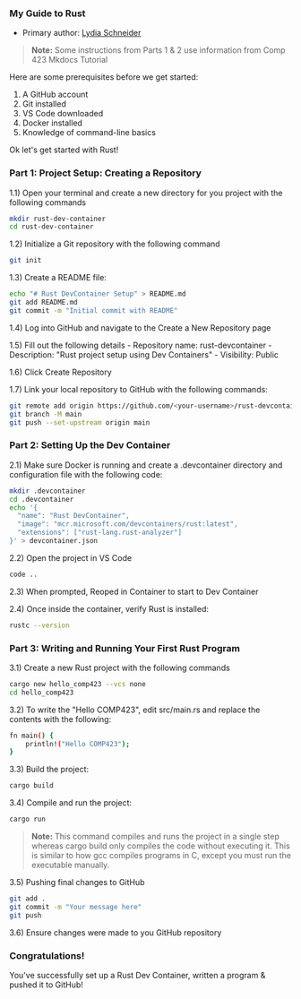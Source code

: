 ### My Guide to Rust

* Primary author: [Lydia Schneider](https://github.com/lydiaschneider)

> **Note:** Some instructions from Parts 1 & 2 use information from Comp 423 Mkdocs Tutorial

Here are some prerequisites before we get started:
1) A GitHub account
2) Git installed
3) VS Code downloaded
4) Docker installed
5) Knowledge of command-line basics


Ok let's get started with Rust!

### Part 1: Project Setup: Creating a Repository
1.1) Open your terminal and create a new directory for you project with the following commands

```bash
mkdir rust-dev-container
cd rust-dev-container
```

1.2) Initialize a Git repository with the following command

```bash
git init
```

1.3) Create a README file:

```bash
echo "# Rust DevContainer Setup" > README.md
git add README.md
git commit -m "Initial commit with README"
```


1.4) Log into GitHub and navigate to the Create a New Repository page

1.5) Fill out the following details
    - Repository name: rust-devcontainer
    - Description: "Rust project setup using Dev Containers"
    - Visibility: Public

1.6) Click Create Repository

1.7) Link your local repository to GitHub with the following commands:

```bash
git remote add origin https://github.com/<your-username>/rust-devcontainer.git
git branch -M main
git push --set-upstream origin main
```

### Part 2: Setting Up the Dev Container
2.1) Make sure Docker is running and create a .devcontainer directory and configuration file with the following code:

```bash
mkdir .devcontainer
cd .devcontainer
echo '{
  "name": "Rust DevContainer",
  "image": "mcr.microsoft.com/devcontainers/rust:latest",
  "extensions": ["rust-lang.rust-analyzer"]
}' > devcontainer.json
```
2.2) Open the project in VS Code

```bash
code ..
```
2.3) When prompted, Reoped in Container to start to Dev Container

2.4) Once inside the container, verify Rust is installed:

```bash
rustc --version
```
### Part 3: Writing and Running Your First Rust Program
3.1) Create a new Rust project with the following commands
```bash
cargo new hello_comp423 --vcs none
cd hello_comp423
```
3.2) To write the "Hello COMP423", edit src/main.rs and replace the contents with the following:
```bash
fn main() {
    println!("Hello COMP423");
}
```
3.3) Build the project:
```bash
cargo build
```
3.4) Compile and run the project: 
```bash
cargo run
```
> **Note:** This command compiles and runs the project in a single step whereas cargo build only compiles the code without executing it. This is similar to how gcc compiles programs in C, except you must run the executable manually.

3.5) Pushing final changes to GitHub
```bash
git add .
git commit -m "Your message here"
git push
```
3.6) Ensure changes were made to you GitHub repository

### Congratulations! 
You've successfully set up a Rust Dev Container, written a program & pushed it to GitHub!

